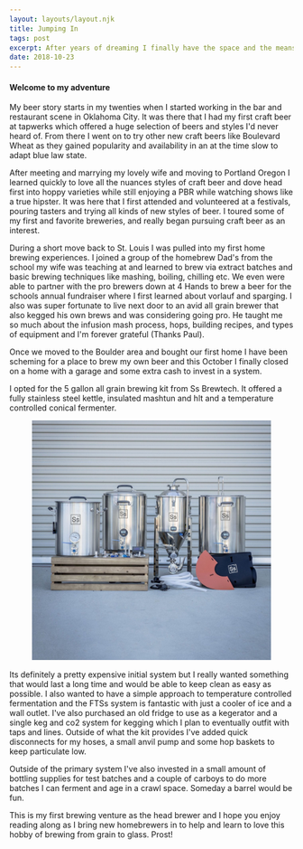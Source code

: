 ```yaml
---
layout: layouts/layout.njk
title: Jumping In
tags: post
excerpt: After years of dreaming I finally have the space and the means to set up a home brewery. Here is bit of history and my initial jump into a build.
date: 2018-10-23
---
```


#### Welcome to my adventure

My beer story starts in my twenties when I started working in the bar and restaurant scene in Oklahoma City. 
It was there that I had my first craft beer at tapwerks which offered a huge selection of beers and styles I'd never heard of. From there I went on to try other new craft beers like Boulevard Wheat as they gained popularity and availability in an at the time slow to adapt blue law state. 

After meeting and marrying my lovely wife and moving to Portland Oregon I learned quickly to love all the nuances styles of craft beer and dove head first into hoppy varieties while still enjoying a PBR while watching shows like a true hipster. It was here that I first attended and volunteered at a festivals, pouring tasters and trying all kinds of new styles of beer. I toured some of my first and favorite breweries, and really began pursuing craft beer as an interest.

During a short move back to St. Louis I was pulled into my first home brewing experiences. I joined a group of the homebrew Dad's from the school my wife was teaching at and learned to brew via extract batches and basic brewing techniques like mashing, boiling, chilling etc. We even were able to partner with the pro brewers down at 4 Hands to brew a beer for the schools annual fundraiser where I first learned about vorlauf and sparging. I also was super fortunate to live next door to an avid all grain brewer that also kegged his own brews and was considering going pro. He taught me so much about the infusion mash process, hops, building recipes, and types of equipment and I'm forever grateful (Thanks Paul).

Once we moved to the Boulder area and bought our first home I have been scheming for a place to brew my own beer and this October I finally closed on a home with a garage and some extra cash to invest in a system. 

I opted for the 5 gallon all grain brewing kit from Ss Brewtech. It offered a fully stainless steel kettle, insulated mashtun and hlt and a temperature controlled conical fermenter. 

<figure class="post-image">
  <img alt="Ssbrewtech 5 gallon all grain" src="the-rig.png" />
</figure>

Its definitely a pretty expensive initial system but I really wanted something that would last a long time and would be able to keep clean as easy as possible. I also wanted to have a simple approach to temperature controlled fermentation and the FTSs system is fantastic with just a cooler of ice and a wall outlet. I've also purchased an old fridge to use as a kegerator and a single keg and co2 system for kegging which I plan to eventually outfit with taps and lines. Outside of what the kit provides I've added quick disconnects for my hoses, a small anvil pump and some hop baskets to keep particulate low. 

Outside of the primary system I've also invested in a small amount of bottling supplies for test batches and a couple of carboys to do more batches I can ferment and age in a crawl space. Someday a barrel would be fun.

This is my first brewing venture as the head brewer and I hope you enjoy reading along as I bring new homebrewers in to help and learn to love this hobby of brewing from grain to glass. Prost! 

